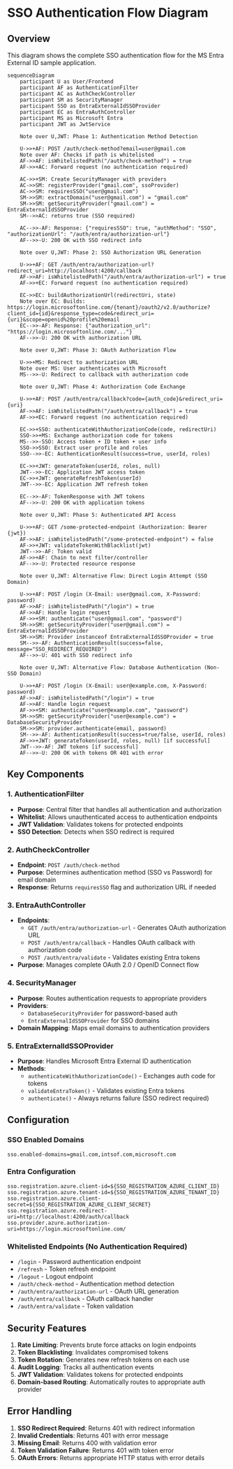 # SSO Authentication Flow Diagram

## Overview
This diagram shows the complete SSO authentication flow for the MS Entra External ID sample application.

```mermaid
sequenceDiagram
    participant U as User/Frontend
    participant AF as AuthenticationFilter
    participant AC as AuthCheckController
    participant SM as SecurityManager
    participant SSO as EntraExternalIdSSOProvider
    participant EC as EntraAuthController
    participant MS as Microsoft Entra
    participant JWT as JwtService

    Note over U,JWT: Phase 1: Authentication Method Detection
    
    U->>+AF: POST /auth/check-method?email=user@gmail.com
    Note over AF: Checks if path is whitelisted
    AF->>AF: isWhitelistedPath("/auth/check-method") = true
    AF->>+AC: Forward request (no authentication required)
    
    AC->>+SM: Create SecurityManager with providers
    AC->>SM: registerProvider("gmail.com", ssoProvider)
    AC->>SM: requiresSSO("user@gmail.com")
    SM->>SM: extractDomain("user@gmail.com") = "gmail.com"
    SM->>SM: getSecurityProvider("gmail.com") = EntraExternalIdSSOProvider
    SM-->>AC: returns true (SSO required)
    
    AC-->>-AF: Response: {"requiresSSO": true, "authMethod": "SSO", "authorizationUrl": "/auth/entra/authorization-url"}
    AF-->>-U: 200 OK with SSO redirect info

    Note over U,JWT: Phase 2: SSO Authorization URL Generation
    
    U->>+AF: GET /auth/entra/authorization-url?redirect_uri=http://localhost:4200/callback
    AF->>AF: isWhitelistedPath("/auth/entra/authorization-url") = true
    AF->>+EC: Forward request (no authentication required)
    
    EC->>EC: buildAuthorizationUrl(redirectUri, state)
    Note over EC: Builds: https://login.microsoftonline.com/{tenant}/oauth2/v2.0/authorize?client_id={id}&response_type=code&redirect_uri={uri}&scope=openid%20profile%20email
    EC-->>-AF: Response: {"authorization_url": "https://login.microsoftonline.com/..."}
    AF-->>-U: 200 OK with authorization URL

    Note over U,JWT: Phase 3: OAuth Authorization Flow
    
    U->>+MS: Redirect to authorization URL
    Note over MS: User authenticates with Microsoft
    MS-->>-U: Redirect to callback with authorization code
    
    Note over U,JWT: Phase 4: Authorization Code Exchange
    
    U->>+AF: POST /auth/entra/callback?code={auth_code}&redirect_uri={uri}
    AF->>AF: isWhitelistedPath("/auth/entra/callback") = true
    AF->>+EC: Forward request (no authentication required)
    
    EC->>+SSO: authenticateWithAuthorizationCode(code, redirectUri)
    SSO->>+MS: Exchange authorization code for tokens
    MS-->>-SSO: Access token + ID token + user info
    SSO->>SSO: Extract user profile and roles
    SSO-->>-EC: AuthenticationResult(success=true, userId, roles)
    
    EC->>+JWT: generateToken(userId, roles, null)
    JWT-->>-EC: Application JWT access token
    EC->>+JWT: generateRefreshToken(userId)
    JWT-->>-EC: Application JWT refresh token
    
    EC-->>-AF: TokenResponse with JWT tokens
    AF-->>-U: 200 OK with application tokens

    Note over U,JWT: Phase 5: Authenticated API Access
    
    U->>+AF: GET /some-protected-endpoint (Authorization: Bearer {jwt})
    AF->>AF: isWhitelistedPath("/some-protected-endpoint") = false
    AF->>+JWT: validateTokenWithBlacklist(jwt)
    JWT-->>-AF: Token valid
    AF->>+AF: Chain to next filter/controller
    AF-->>-U: Protected resource response

    Note over U,JWT: Alternative Flow: Direct Login Attempt (SSO Domain)
    
    U->>+AF: POST /login (X-Email: user@gmail.com, X-Password: password)
    AF->>AF: isWhitelistedPath("/login") = true
    AF->>AF: Handle login request
    AF->>+SM: authenticate("user@gmail.com", "password")
    SM->>SM: getSecurityProvider("user@gmail.com") = EntraExternalIdSSOProvider
    SM->>SM: Provider instanceof EntraExternalIdSSOProvider = true
    SM-->>-AF: AuthenticationResult(success=false, message="SSO_REDIRECT_REQUIRED")
    AF-->>-U: 401 with SSO redirect info

    Note over U,JWT: Alternative Flow: Database Authentication (Non-SSO Domain)
    
    U->>+AF: POST /login (X-Email: user@example.com, X-Password: password)
    AF->>AF: isWhitelistedPath("/login") = true
    AF->>AF: Handle login request
    AF->>+SM: authenticate("user@example.com", "password")
    SM->>SM: getSecurityProvider("user@example.com") = DatabaseSecurityProvider
    SM->>SM: provider.authenticate(email, password)
    SM-->>-AF: AuthenticationResult(success=true/false, userId, roles)
    AF->>+JWT: generateToken(userId, roles, null) [if successful]
    JWT-->>-AF: JWT tokens [if successful]
    AF-->>-U: 200 OK with tokens OR 401 with error
```

## Key Components

### 1. AuthenticationFilter
- **Purpose**: Central filter that handles all authentication and authorization
- **Whitelist**: Allows unauthenticated access to authentication endpoints
- **JWT Validation**: Validates tokens for protected endpoints
- **SSO Detection**: Detects when SSO redirect is required

### 2. AuthCheckController
- **Endpoint**: `POST /auth/check-method`
- **Purpose**: Determines authentication method (SSO vs Password) for email domain
- **Response**: Returns `requiresSSO` flag and authorization URL if needed

### 3. EntraAuthController
- **Endpoints**: 
  - `GET /auth/entra/authorization-url` - Generates OAuth authorization URL
  - `POST /auth/entra/callback` - Handles OAuth callback with authorization code
  - `POST /auth/entra/validate` - Validates existing Entra tokens
- **Purpose**: Manages complete OAuth 2.0 / OpenID Connect flow

### 4. SecurityManager
- **Purpose**: Routes authentication requests to appropriate providers
- **Providers**: 
  - `DatabaseSecurityProvider` for password-based auth
  - `EntraExternalIdSSOProvider` for SSO domains
- **Domain Mapping**: Maps email domains to authentication providers

### 5. EntraExternalIdSSOProvider
- **Purpose**: Handles Microsoft Entra External ID authentication
- **Methods**:
  - `authenticateWithAuthorizationCode()` - Exchanges auth code for tokens
  - `validateEntraToken()` - Validates existing Entra tokens
  - `authenticate()` - Always returns failure (SSO redirect required)

## Configuration

### SSO Enabled Domains
```properties
sso.enabled-domains=gmail.com,intsof.com,microsoft.com
```

### Entra Configuration
```properties
sso.registration.azure.client-id=${SSO_REGISTRATION_AZURE_CLIENT_ID}
sso.registration.azure.tenant-id=${SSO_REGISTRATION_AZURE_TENANT_ID}
sso.registration.azure.client-secret=${SSO_REGISTRATION_AZURE_CLIENT_SECRET}
sso.registration.azure.redirect-uri=http://localhost:4200/auth/callback
sso.provider.azure.authorization-uri=https://login.microsoftonline.com/
```

### Whitelisted Endpoints (No Authentication Required)
- `/login` - Password authentication endpoint
- `/refresh` - Token refresh endpoint  
- `/logout` - Logout endpoint
- `/auth/check-method` - Authentication method detection
- `/auth/entra/authorization-url` - OAuth URL generation
- `/auth/entra/callback` - OAuth callback handler
- `/auth/entra/validate` - Token validation

## Security Features

1. **Rate Limiting**: Prevents brute force attacks on login endpoints
2. **Token Blacklisting**: Invalidates compromised tokens
3. **Token Rotation**: Generates new refresh tokens on each use
4. **Audit Logging**: Tracks all authentication events
5. **JWT Validation**: Validates tokens for protected endpoints
6. **Domain-based Routing**: Automatically routes to appropriate auth provider

## Error Handling

1. **SSO Redirect Required**: Returns 401 with redirect information
2. **Invalid Credentials**: Returns 401 with error message
3. **Missing Email**: Returns 400 with validation error
4. **Token Validation Failure**: Returns 401 with token error
5. **OAuth Errors**: Returns appropriate HTTP status with error details
